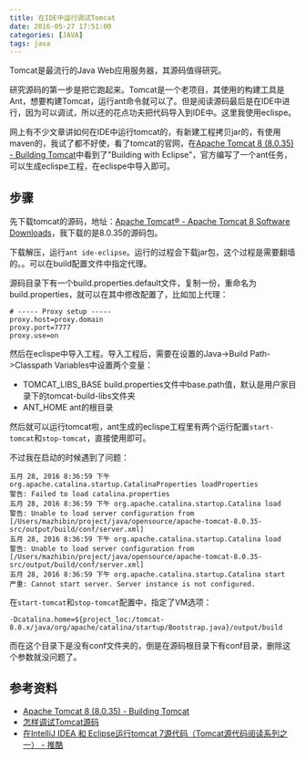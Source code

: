 ```yaml
---
title: 在IDE中运行调试Tomcat
date: 2016-05-27 17:51:00
categories: [JAVA]
tags: java
---
```


Tomcat是最流行的Java Web应用服务器，其源码值得研究。

研究源码的第一步是把它跑起来。Tomcat是一个老项目，其使用的构建工具是Ant，想要构建Tomcat，运行ant命令就可以了。但是阅读源码最后是在IDE中进行，因为可以调试，所以还的花点功夫把代码导入到IDE中。这里我使用eclispe。

网上有不少文章讲如何在IDE中运行tomcat的，有新建工程拷贝jar的，有使用maven的，我试了都不好使，看了tomcat的官网，在[Apache Tomcat 8 (8.0.35) - Building Tomcat](http://tomcat.apache.org/tomcat-8.0-doc/building.html)中看到了"Building with Eclipse"，官方编写了一个ant任务，可以生成eclispe工程，在eclispe中导入即可。

## 步骤
先下载tomcat的源码，地址：[Apache Tomcat® - Apache Tomcat 8 Software Downloads](http://tomcat.apache.org/download-80.cgi)，我下载的是8.0.35的源码包。

下载解压，运行`ant ide-eclipse`。运行的过程会下载jar包，这个过程是需要翻墙的。。可以在build配置文件中指定代理。

源码目录下有一个build.properties.default文件，复制一份，重命名为build.properties，就可以在其中修改配置了，比如加上代理：

```
# ----- Proxy setup -----
proxy.host=proxy.domain
proxy.port=7777
proxy.use=on
```

然后在eclispe中导入工程。导入工程后，需要在设置的Java->Build Path->Classpath Variables中设置两个变量：

- TOMCAT_LIBS_BASE build.properties文件中base.path值，默认是用户家目录下的tomcat-build-libs文件夹
- ANT_HOME ant的根目录

然后就可以运行tomcat啦，ant生成的eclispe工程里有两个运行配置`start-tomcat`和`stop-tomcat`，直接使用即可。

不过我在启动的时候遇到了问题：

```
五月 28, 2016 8:36:59 下午 org.apache.catalina.startup.CatalinaProperties loadProperties
警告: Failed to load catalina.properties
五月 28, 2016 8:36:59 下午 org.apache.catalina.startup.Catalina load
警告: Unable to load server configuration from [/Users/mazhibin/project/java/opensource/apache-tomcat-8.0.35-src/output/build/conf/server.xml]
五月 28, 2016 8:36:59 下午 org.apache.catalina.startup.Catalina load
警告: Unable to load server configuration from [/Users/mazhibin/project/java/opensource/apache-tomcat-8.0.35-src/output/build/conf/server.xml]
五月 28, 2016 8:36:59 下午 org.apache.catalina.startup.Catalina start
严重: Cannot start server. Server instance is not configured.
```

在`start-tomcat`和`stop-tomcat`配置中，指定了VM选项：

    -Dcatalina.home=${project_loc:/tomcat-8.0.x/java/org/apache/catalina/startup/Bootstrap.java}/output/build

而在这个目录下是没有conf文件夹的，倒是在源码根目录下有conf目录，删除这个参数就没问题了。

## 参考资料
- [Apache Tomcat 8 (8.0.35) - Building Tomcat](http://tomcat.apache.org/tomcat-8.0-doc/building.html)
- [怎样调试Tomcat源码](https://mp.weixin.qq.com/s?__biz=MzI3MTEwODc5Ng==&mid=402994558&idx=1&sn=3b87afca562a31df396b7743a20e38f0&scene=1&srcid=0526LOh92CzrfzlMtHvByMck&key=f5c31ae61525f82e828062ac33fe5d74735e3a227a458204c4d587b3bd79690e980ef7cde7f233f7c7cbb0c6cbc1365d&ascene=0&uin=NzQwMTA4NTgw&devicetype=iMac+MacBookPro12%2C1+OSX+OSX+10.11.1+build(15B42)&version=11020201&pass_ticket=CHARmusHGSg2t%2Fzpr4VHhXer5lLgeEMCcsdzNuCRC%2FyAhHBWP3tUM7y%2BzHfPF9%2BQ)
- [在IntelliJ IDEA 和 Eclipse运行tomcat 7源代码（Tomcat源代码阅读系列之一） - 推酷](http://www.tuicool.com/articles/Rz6Fnyf)